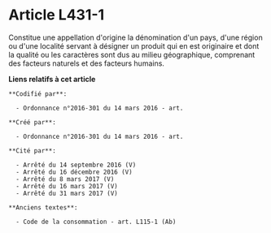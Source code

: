 # Article L431-1

Constitue une appellation d'origine la dénomination d'un pays, d'une région ou d'une localité servant à désigner un produit
qui en est originaire et dont la qualité ou les caractères sont dus au milieu géographique, comprenant des facteurs naturels
et des facteurs humains.

**Liens relatifs à cet article**

	**Codifié par**:

	  - Ordonnance n°2016-301 du 14 mars 2016 - art.

	**Créé par**:

	  - Ordonnance n°2016-301 du 14 mars 2016 - art.

	**Cité par**:

	  - Arrêté du 14 septembre 2016 (V)
	  - Arrêté du 16 décembre 2016 (V)
	  - Arrêté du 8 mars 2017 (V)
	  - Arrêté du 16 mars 2017 (V)
	  - Arrêté du 31 mars 2017 (V)

	**Anciens textes**:

	  - Code de la consommation - art. L115-1 (Ab)
